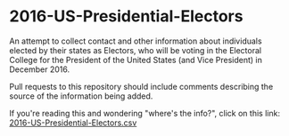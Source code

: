 # 2016-US-Presidential-Electors

An attempt to collect contact and other information about individuals elected by their states as Electors, who will be voting in the Electoral College for the President of the United States (and Vice President) in December 2016.

Pull requests to this repository should include comments describing the source of the information being added.

If you're reading this and wondering "where's the info?", click on this link: [2016-US-Presidential-Electors.csv](https://github.com/sparr/2016-US-Presidential-Electors/blob/master/2016-US-Presidential-Electors.csv)